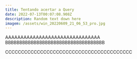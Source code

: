 ```yaml
---
title: Tentando acertar a Query
date: 2022-07-13T00:07:08.908Z
description: Random text down here
imagem: /assets/win_20220609_21_06_53_pro.jpg
---
```

AAAAAAAAAAAAAAAAAAAAAAAAAAAAAAA\
BBBBBBBBBBBBBBBBBBBBBBBBBBBBBBBBBBB

CCCCCCCCCCCCCCCCCCCCCCCCCCCCCCCCCCCCCCCC